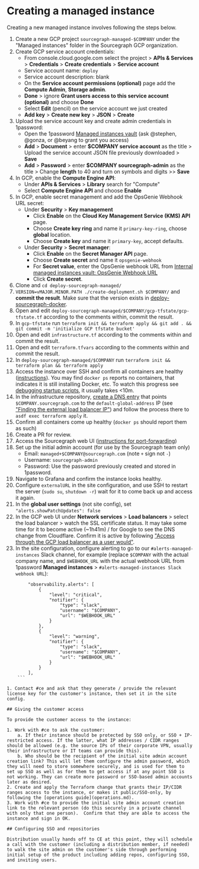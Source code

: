 # Creating a managed instance

Creating a new managed instance involves following the steps below.

1. Create a new GCP project `sourcegraph-managed-$COMPANY` under the "Managed instances" folder in the Sourcegraph GCP organization.
1. Create GCP service account credentials:
    - From console.cloud.google.com select the project > **APIs & Services** > **Credentials** > **Create credentials** > **Service account**
    - Service account name: `deploy`
    - Service account description: blank
    - On the **Service account permissions (optional)** page add the **Compute Admin**, **Storage admin**.
    - **Done** > ignore **Grant users access to this service account (optional)** and choose **Done**
    - Select **Edit** (pencil) on the service account we just created
    - **Add key** > **Create new key** > **JSON** > **Create**
1. Upload the service account key and create admin credentials in 1password:
    - Open the 1password [Managed instances vault](https://my.1password.com/vaults/l35e5xtcfsk5suuj4vfj76hqpy/allitems) (ask @stephen, @gonza, or @beyang to grant you access)
    - **Add** > **Document** > enter **$COMPANY service account** as the title > Upload the service account JSON  file previously downloaded > **Save**
    - **Add** > **Password** > enter **$COMPANY sourcegraph-admin** as the title > Change **length** to 40 and turn on symbols and digits >> **Save**
1. In GCP, enable the **Compute Engine API**:
   - Under **APIs & Services** > **Library** search for "Compute"
   - Select **Compute Engine API** and choose **Enable**
1. In GCP, enable secret management and add the OpsGenie Webhook URL secret:
   - Under **Security** > **Key management**
     - Click **Enable** on the **Cloud Key Management Service (KMS) API** page.
     - Choose **Create key ring** and name it `primary-key-ring`, choose **global** location.
     - Choose **Create key** and name it `primary-key`, accept defaults.
   - Under **Security** > **Secret manager**:
     - Click **Enable** on the **Secret Manager API** page.
     - Choose **Create secret** and name it `opsgenie-webhook`
     - For **Secret value**, enter the OpsGenie webhook URL from [Internal managed instances vault: OpsGenie Webhook URL](https://my.1password.com/vaults/nwbckdjmg4p7y4ntestrtopkuu/allitems/d64bhllfw4wyybqnd4c3wvca2m)
     - Click **Create secret**.
1. Clone and `cd deploy-sourcegraph-managed/`
1. `VERSION=vMAJOR.MINOR.PATH ./create-deployment.sh $COMPANY/` and **commit the result**. Make sure that the version exists in [deploy-sourcegraph-docker](https://github.com/sourcegraph/deploy-sourcegraph-docker/tags).
1. Open and edit `deploy-sourcegraph-managed/$COMPANY/gcp-tfstate/gcp-tfstate.tf` according to the comments within, commit the result.
1. In `gcp-tfstate` run `terraform init && terraform apply && git add . && git commit -m 'initialize GCP tfstate bucket'`
1. Open and edit `infrastructure.tf` according to the comments within and commit the result.
1. Open and edit `terraform.tfvars` according to the comments within and commit the result.
1. In `deploy-sourcegraph-managed/$COMPANY` run `terraform init && terraform plan && terraform apply`
1. Access the instance over SSH and confirm all containers are healthy ([instructions](operations.md#ssh-access)). You may find `docker ps` reports no containers, that indicates it is still installing Docker, etc. To watch this progress see [debugging startup scripts](operations.md#debugging-startup-scripts), it usually takes <10m.
1. In the infrastructure repository, [create a DNS entry](https://github.com/sourcegraph/infrastructure/blob/master/dns/sourcegraph-managed.tf) that points `$COMPANY.sourcegraph.com` to the `default-global-address` IP (see ["Finding the external load balancer IP"](operations.md#finding-the-external-ips)) and follow the process there to `asdf exec terraform apply` it.
1. Confirm all containers come up healthy (`docker ps` should report them as such)
1. Create a PR for review.
1. Access the Sourcegraph web UI ([instructions for port-forwarding](operations.md#port-forwarding-direct-access-to-caddy-jaeger-and-grafana))
1. Set up the initial admin account (for use by the Sourcegraph team only)
   - Email: `managed+$COMPANY@sourcegraph.com` (note `+` sign not `-`)
   - Username: `sourcegraph-admin`
   - Password: Use the password previously created and stored in 1password.
1. Navigate to Grafana and confirm the instance looks healthy.
1. Configure `externalURL` in the site configuration, and use SSH to restart the server (`sudo su`, `shutdown -r`) wait for it to come back up and access it again.
1. In the **global user settings** (not site config), set `"alerts.showPatchUpdates": false`
1. In the GCP web UI under **Network services** > **Load balancers** > select the load balancer > watch the SSL certificate status. It may take some time for it to become active (~1h41m) / for Google to see the DNS change from Cloudflare. Confirm it is active by following ["Access through the GCP load balancer as a user would"](#access-through-the-gcp-load-balancer-as-a-user-would).
1. In the site configuration, configure alerting to go to our `#alerts-managed-instances` Slack channel, for example (replace `$COMPANY` with the actual company name, and `$WEBHOOK_URL` with the actual webhook URL from 1password **Managed instances** > `#alerts-managed-instances Slack webhook URL`):

```
		"observability.alerts": [
			{
				"level": "critical",
				"notifier": {
					"type": "slack",
					"username": "$COMPANY",
					"url": "$WEBHOOK_URL"
				}
			},
			{
				"level": "warning",
				"notifier": {
					"type": "slack",
					"username": "$COMPANY",
					"url": "$WEBHOOK_URL"
				}
			}
		],
	```

1. Contact #ce and ask that they generate / provide the relevant license key for the customer's instance, then set it in the site config.

## Giving the customer access

To provide the customer access to the instance:

1. Work with #ce to ask the customer:
    a. If their instance should be protected by SSO only, or SSO + IP-restricted access. If the latter, what IP addresses / CIDR ranges should be allowed (e.g. the source IPs of their corporate VPN, usually their infrastructure or IT teams can provide this).
    b. Who should be the recipient of the initial site admin account creation link? This will let them configure the admin password, which they will need to store somewhere securely, and is used for them to set up SSO as well as for them to get access if at any point SSO is not working. They can create more password or SSO-based admin accounts later as desired.
2. Create and apply the Terraform change that grants their IP/CIDR ranges access to the instance, or makes it public/SSO-only, by following the [operations guide](operations.md).
3. Work with #ce to provide the initial site admin account creation link to the relevant person (do this securely in a private channel with only that one person).  Confirm that they are able to access the instance and sign in OK.

## Configuring SSO and repositories

Distribution usually hands off to CE at this point, they will schedule a call with the customer (including a distribution member, if needed) to walk the site admin on the customer's side through performing initial setup of the product including adding repos, configuring SSO, and inviting users.

